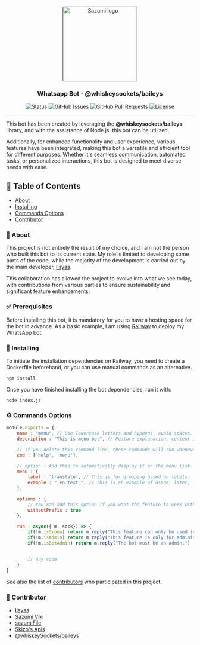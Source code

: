 <p align="center">
  <a href="" rel="noopener">
 <img width=200px height=200px src="http://cdn.sazumi.moe/file/x76k14.jpg" alt="Sazumi logo"></a>
</p>

<h3 align="center">Whatsapp Bot - @whiskeysockets/baileys</h3>

<div align="center">

[![Status](https://img.shields.io/badge/status-active-success.svg)]()
[![GitHub Issues](https://img.shields.io/github/issues/kylelobo/The-Documentation-Compendium.svg)](https://github.com/sazumivicky/wbot/issues)
[![GitHub Pull Requests](https://img.shields.io/github/issues-pr/kylelobo/The-Documentation-Compendium.svg)](https://github.com/sazumivicky/wbot/pulls)
[![License](https://img.shields.io/badge/license-MIT-blue.svg)](/LICENSE)

</div>

---

<p>This bot has been created by leveraging the <b>@whiskeysockets/baileys</b> library, and with the assistance of Node.js, this bot can be utilized.

Additionally, for enhanced functionality and user experience, various features have been integrated, making this bot a versatile and efficient tool for different purposes. Whether it's seamless communication, automated tasks, or personalized interactions, this bot is designed to meet diverse needs with ease.</p>

## 📝 Table of Contents

- [About](#about)
- [Installing](#install)
- [Commands Options](#cmd)
- [Contributor](#contributor)

### 🧐 About <a name = "about"></a>

This project is not entirely the result of my choice, and I am not the person who built this bot to its current state. My role is limited to developing some parts of the code, while the majority of the development is carried out by the main developer, [Ilsyaa](https://github.com/ilsyaa/velixs-bot). 

This collaboration has allowed the project to evolve into what we see today, with contributions from various parties to ensure sustainability and significant feature enhancements.

### ✅ Prerequisites

Before installing this bot, it is mandatory for you to have a hosting space for the bot in advance. As a basic example, I am using [Railway](https://www.railway.app) to deploy my WhatsApp bot.

### 🚀 Installing <a name = "install"></a>

To initiate the installation dependencies on Railway, you need to create a Dockerfile beforehand, or you can use manual commands as an alternative.

```
npm install
```

Once you have finished installing the bot dependencies, run it with:

```
node index.js
```

### ⚙️ Commands Options <a name = "cmd"></a>

```javascript
module.exports = {
    name : "menu", // Use lowercase letters and hyphens, avoid spaces, and ensure uniqueness
    description : "This is menu bot", // Feature explanation, content is free to be filled

    // If you delete this command line, these commands will run whenever there is an incoming message, regardless of its content. You can check in the commands/_ folder for more details.
    cmd : ['help', 'menu'],

    // option : Add this to automatically display it on the menu list.
    menu : {
        label : 'translate', // This is for grouping based on labels.
        example : "_en text_", // This is an example of usage; later, in the menu, it will appear as !help en text.
    },

    options : {
        // You can add this option if you want the feature to work without using a prefix.
        withoutPrefix : true
    },

    run : async({ m, sock}) => {
        if(!m.isGroup) return m.reply("This feature can only be used in groups.")
        if(!m.isAdmin) return m.reply("This feature is only for administrators.")
        if(!m.isBotAdmin) return m.reply("The bot must be an admin.")


        // any code
    }
}
```
See also the list of [contributors](https://github.com/sazumivicky/wbot) who participated in this project.

### 🤝 Contributor <a name = "contributor"></a>

- [Ilsyaa](https://github.com/ilsyaa)
- [Sazumi Viki](https://github.com/sazumivicky)
- [sazumiFile](https://cdn.sazumi.moe)
- [Skizo's Apis](https://skizo.tech)
- [@whiskeySockets/baileys](https://github.com/WhiskeySockets/Baileys)
